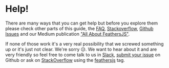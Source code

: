 # Help!

There are many ways that you can get help but before you explore them please check other parts of this guide, the [FAQ](faq.md), [Stackoverflow](http://stackoverflow.com/questions/tagged/feathersjs), [Github Issues](https://github.com/feathersjs/feathers/issues) and our Medium publication ["All About FeathersJS"](https://medium.com/all-about-feathersjs).

If none of those work it's a very real possibility that we screwed something up or it's just not clear. We're sorry 😥. We want to hear about it and are very friendly so feel free to come talk to us in [Slack](http://slack.feathersjs.com/), [submit your issue](https://github.com/feathersjs/feathers/issues/new) on Github or ask on [StackOverflow](http://stackoverflow.com) using the [feathersjs](http://stackoverflow.com/questions/tagged/feathersjs) tag.
